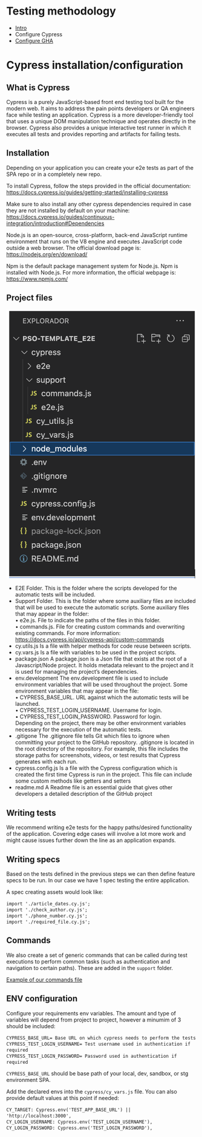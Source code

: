 # Testing methodology
- [Intro](./e2e-testing.md)
- Configure Cypress
- [Configure GHA](./gha-config.md)

# Cypress installation/configuration <a name="cypress-install"></a>


## What is Cypress <a name="cypress-intro"></a>

Cypress is a purely JavaScript-based front end testing tool built for the modern web. It aims to address the pain points developers or QA engineers face while testing an application. Cypress is a more developer-friendly tool that uses a unique DOM manipulation technique and operates directly in the browser. Cypress also provides a unique interactive test runner in which it executes all tests and provides reporting and artifacts for failing tests.

## Installation

Depending on your application you can create your e2e tests as part of the SPA repo or in a completely new repo.

To install Cypress, follow the steps provided in the official documentation: https://docs.cypress.io/guides/getting-started/installing-cypress

Make sure to also install any other cypress dependencies required in case they are not installed by default on your machine: https://docs.cypress.io/guides/continuous-integration/introduction#Dependencies

Node.js is an open-source, cross-platform, back-end JavaScript runtime environment that runs on the V8 engine and executes JavaScript code outside a web browser.
The official download page is:
https://nodejs.org/en/download/

Npm is the default package management system for Node.js. Npm is installed with Node.js. For more information, the official webpage is:
https://www.npmjs.com/

## Project files

![Cypress Structure](../img/Cypress_File_Structure.png)

- E2E Folder. 
  This is the folder where the scripts developed for the automatic tests will be included.
- Support Folder. 
  This is the folder where some auxiliary files are included that will be used to execute the automatic scripts. Some auxiliary files that may appear in the folder:<br>
      •	e2e.js. File to indicate the paths of the files in this folder.<br>
      • commands.js. File for creating custom commands and overwriting existing commands. For more information:
        https://docs.cypress.io/api/cypress-api/custom-commands<br>
- cy.utils.js
  Is a file with helper methods for code reuse between scripts.
- cy.vars.js
  Is a file with variables to be used in the project scripts.
- package.json
  A package.json is a Json file that exists at the root of a Javascript/Node project. It holds metadata relevant to the project and it is used for managing the project’s dependencies.
- env.development
  The env.development file is used to include environment variables that will be used throughout the project. Some environment variables that may appear in the file:<br>
    •	CYPRESS_BASE_URL. URL against which the automatic tests will be launched.<br>
    •	CYPRESS_TEST_LOGIN_USERNAME. Username for login.<br>
    •	CYPRESS_TEST_LOGIN_PASSWORD. Password for login.<br>
  Depending on the project, there may be other environment variables necessary for the execution of the automatic tests.
- .gitigone
  The .gitignore file tells Git which files to ignore when committing your project to the GitHub repository. .gitignore is located in the root directory of the repository. For example, this file includes the storage paths for screenshots, videos, or test results that Cypress generates with each run.
- cypress.config.js
  Is a file with the Cypress configuration which is created the first time Cypress is run in the project. This file can include some custom methods like getters and setters
- readme.md
  A Readme file is an essential guide that gives other developers a detailed description of the GitHub project

## Writing tests

We recommend writing e2e tests for the happy paths/desired functionality of the application. Covering edge cases will involve a lot more work and might cause issues further down the line as an application expands.

## Writing specs
Based on the tests defined in the previous steps we can then define feature specs to be run. In our case we have 1 spec testing the entire application.

A spec creating assets would look like:
```
import './article_dates.cy.js';
import './check_author.cy.js';
import './phone_number.cy.js';
import './required_file.cy.js';
```

## Commands

We also create a set of generic commands that can be called during test executions to perform common tasks (such as authentication and navigation to certain paths). These are added in the `support` folder.

[Example of our commands file](../../support/commands.js)

## ENV configuration

Configure your requirements env variables. The amount and type of variables will depend from project to project, however a minumim of 3 should be included:
```
CYPRESS_BASE_URL= Base URL on which cypress needs to perform the tests
CYPRESS_TEST_LOGIN_USERNAME= Test username used in authentication if required
CYPRESS_TEST_LOGIN_PASSWORD= Password used in authentication if required
```

`CYPRESS_BASE_URL` should be base path of your local, dev, sandbox, or stg environment SPA.

Add the declared envs into the `cypress/cy_vars.js` file. You can also provide default values at this point if needed:

```
CY_TARGET: Cypress.env('TEST_APP_BASE_URL') || 'http://localhost:3000',
CY_LOGIN_USERNAME: Cypress.env('TEST_LOGIN_USERNAME'),
CY_LOGIN_PASSWORD: Cypress.env('TEST_LOGIN_PASSWORD'),
```
